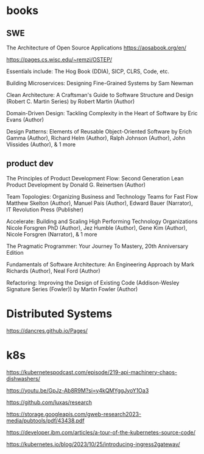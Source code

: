 # books  

## SWE 

The Architecture of Open Source Applications
https://aosabook.org/en/   

https://pages.cs.wisc.edu/~remzi/OSTEP/  

Essentials include: The Hog Book (DDIA), SICP, CLRS, Code, etc.

Building Microservices: Designing Fine-Grained Systems by Sam Newman

Clean Architecture: A Craftsman's Guide to Software Structure and Design (Robert C. Martin Series) by Robert Martin (Author)

Domain-Driven Design: Tackling Complexity in the Heart of Software by Eric Evans (Author)

Design Patterns: Elements of Reusable Object-Oriented Software by Erich Gamma (Author), Richard Helm (Author), Ralph Johnson (Author), John Vlissides (Author), & 1 more 

## product dev 

The Principles of Product Development Flow: Second Generation Lean Product Development by Donald G. Reinertsen (Author)

Team Topologies: Organizing Business and Technology Teams for Fast Flow Matthew Skelton (Author), Manuel Pais (Author), Edward Bauer (Narrator), IT Revolution Press (Publisher)

Accelerate: Building and Scaling High Performing Technology Organizations Nicole Forsgren PhD (Author), Jez Humble (Author), Gene Kim (Author), Nicole Forsgren (Narrator), & 1 more

The Pragmatic Programmer: Your Journey To Mastery, 20th Anniversary Edition

Fundamentals of Software Architecture: An Engineering Approach by Mark Richards (Author), Neal Ford (Author)

Refactoring: Improving the Design of Existing Code (Addison-Wesley Signature Series (Fowler)) by Martin Fowler (Author)  

# Distributed Systems  
https://dancres.github.io/Pages/

# k8s
https://kubernetespodcast.com/episode/219-api-machinery-chaos-dishwashers/ 

https://youtu.be/GpJz-Ab8R9M?si=y4kQMYggJyoY1Oa3 

https://github.com/luxas/research 

https://storage.googleapis.com/gweb-research2023-media/pubtools/pdf/43438.pdf 

https://developer.ibm.com/articles/a-tour-of-the-kubernetes-source-code/ 

https://kubernetes.io/blog/2023/10/25/introducing-ingress2gateway/ 
